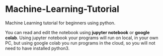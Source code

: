 # Machine-Learning-Tutorial
Machine Learning tutorial for beginners using python.

You can read and edit the notebook using **jupyter notebook** or **google colab**. Using jupyter notebook your programs will run on local, in your own PC, but using google colab you run programs in the cloud, so you will not need to have installed python3. 

